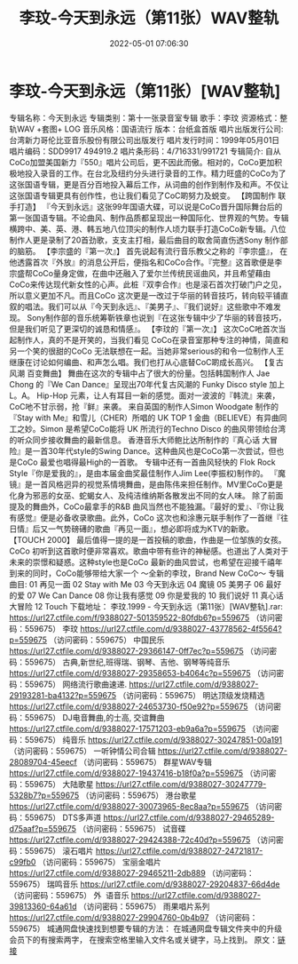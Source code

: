 ﻿---
title: 李玟-今天到永远（第11张）WAV整轨
date: 2022-05-01 07:06:30
categories: WAV车载音乐、镜像
tags: 华语中文
---
# 李玟-今天到永远（第11张）[WAV整轨]

专辑名称：今天到永远
专辑类别：第十一张录音室专辑
歌手：李玟
资源格式：整轨WAV +套图+
LOG
音乐风格：国语流行
版本：台纸盒首版
唱片出版发行公司:
台湾新力哥伦比亚音乐股份有限公司出版发行
唱片发行时间：1999年05月01日
唱片编码：SDD9917
494919.2
唱片条形码：4/716331/991721
专辑简介:
自从CoCo加盟美国新力『550』唱片公司后，更不因此而傲。相对的，CoCo更加积极地投入录音的工作。在台北及纽约分头进行录音的工作。精力旺盛的CoCo为了这张国语专辑，更是百分百地投入幕后工作，从词曲的创作到制作及和声。不仅让这张国语专辑更具有创作性，也让我们看见了CoC啲努力及蜕变。
【跨国制作 联手打造】
『今天到永远』这张99年国语大碟，可以说是CoCo晋升国际舞台后的第一张国语专辑。不论曲风、制作品质都呈现出一种国际化、世界观的气势。专辑横跨中、美、英、港、韩五地八位顶尖的制作人顷力联手打造CoCo新专辑。八位制作人更是录制了20首劲歌，支支主打相，最后曲目的取舍简直伤透Sony
制作部的脑筋。
【李宗盛的『第一次』】
首先说起有流行音乐教父之称的『李宗盛』，
在他透露首次『外放』的消息公开后，便指名和CoCo合作。『完整』这首歌便是李宗盛帮CoCo量身定做，在曲中还融入了爱尔兰传统民谣曲风，并且希望藉由CoCo来传达现代新女性的心声。此桩『双李合作』也是滚石首次打破门户之见，所以意义更加不凡。而且CoCo
这次更是一改过于华丽的转音技巧，转向较平铺直叙的唱法。我们可以从『今天到永远』、『美男子』、『我们说好』这些歌中不难发现。
Sony制作部的音乐统筹靳铁章也说到『在这张专辑中少了华丽的转音技巧，但是我们听见了更深切的诚恳和情感』。
【李玟的『第一次』】
这次CoC吔首次当起制作人，真的不是开笑的，当我们看见
CoCo在录音室那种专注的神情，简直和另一个笑的很甜的CoCo
无法联想在一起。当她非常serious的和令一位制作人王继康在讨论如何编曲、和声怎么唱。我们也打从心底替CoC啲成长高兴。
【复古风潮 百变舞曲】
舞曲在这次的专辑中占了很大的份量。包括韩国制作人 Jae
Chong 的『We Can Dance』呈现出70年代复古风潮的 Funky Disco style 加上 L。A。 Hip-Hop
元素，让人有耳目一新的感觉。面对一波波的『韩流』来袭，CoC吔不甘示弱，抢『鲜』来袭。 来自英国的制作人Simon Woodgate
制作的『Stay with Me』和雪儿（CHER）所唱的 UK TOP 1 金曲（BELIEVE）有异曲同工之妙。Simon
是希望CoCo能将 UK 所流行的Techno Disco 的曲风带领给台湾的听众同步接收舞曲的最新信息。
香港音乐大师鲍比达所制作的『真心话
大冒险』是一首30年代style的Swing Dance。这种曲风也是CoCo第一次尝试，但也是CoCo
最爱也唱得最High的一首歌。
专辑中还有一首曲风轻快的 Flok Rock
Style『你是爱我的』，是由本届金曲奖最佳制作人Jim Lee(李振权)制作的。
『魔镜』是一首风格迥异的视觉系情境舞曲，是由陈伟来担任制作。MV里CoCo更是化身为邪恶的女巫、蛇蝎女人、及纯洁维纳斯各散发出不同的女人味。
除了前面提及的舞曲外，CoCo最拿手的R&B
曲风当然也不能独漏。『最好的爱』、『你让我有感觉』便是必备收录歌曲。此外，CoCo
这次也和涂惠元联手制作了一首继『往日情』后又一气势磅礡的歌曲『再见一面』，想必即将成为KTV的新歌。
【TOUCH 2000】
最后值得一提的是一首投稿的歌曲，作曲是一位邹族的女孩。CoCo
初听到这首歌时便非常喜欢。歌曲中带有些许的神秘感。也道出了人类对于未来的崇憬和疑惑。这种style也是CoCo
最新的曲风尝试，也希望在迎接千禧年到来的同时，CoCo能够带给大家一个 ～全新的李玟，Brand New
CoCo～
专辑曲目:
01 再见一面
02 Stay with Me
03 今天到永远
04 魔镜
05 美男子
06 最好的爱
07 We Can Dance
08 你让我有感觉
09 你是爱我的
10 我们说好
11 真心话大冒险
12 Touch
下载地址：
李玟.1999 - 今天到永远（第11张）[WAV整轨].rar: https://url27.ctfile.com/f/9388027-501359522-80fdb6?p=559675
（访问密码：559675）
李玟
https://url27.ctfile.com/d/9388027-43778562-4f5564?p=559675
（访问密码：559675）
中国民乐
https://url27.ctfile.com/d/9388027-29366147-0ff7ec?p=559675
（访问密码：559675）
古典,新世纪,班得瑞、钢琴、吉他、钢琴等纯音乐
https://url27.ctfile.com/d/9388027-29358653-b4064c?p=559675
（访问密码：559675）
网络流行歌曲速递.
https://url27.ctfile.com/d/9388027-29193281-ba4132?p=559675
（访问密码：559675）
明达顶级发烧精选
https://url27.ctfile.com/d/9388027-24653730-f50e92?p=559675
（访问密码：559675）
DJ电音舞曲,的士高, 交谊舞曲
https://url27.ctfile.com/d/9388027-17571203-eb9a6a?p=559675
（访问密码：559675）
纯音乐
https://url27.ctfile.com/d/9388027-30247851-00a191
（访问密码：559675）
一听钟情公司合辑
https://url27.ctfile.com/d/9388027-28089704-45eecf
（访问密码：559675）
群星WAV专辑
https://url27.ctfile.com/d/9388027-19437416-b18f0a?p=559675
（访问密码：559675）
大陆歌星
https://url27.ctfile.com/d/9388027-30247779-5328b7?p=559675
（访问密码：559675）
港台歌星
https://url27.ctfile.com/d/9388027-30073965-8ec8aa?p=559675
（访问密码：559675）
DTS多声道
https://url27.ctfile.com/d/9388027-29465289-d75aaf?p=559675
（访问密码：559675）
试音碟
https://url27.ctfile.com/d/9388027-29424388-72c40d?p=559675
（访问密码：559675）
滚石唱片
https://url27.ctfile.com/d/9388027-24721817-c99fb0
（访问密码：559675）
宝丽金唱片
https://url27.ctfile.com/d/9388027-29465211-2db889
（访问密码：559675）
瑞鸣音乐
https://url27.ctfile.com/d/9388027-29204837-66d4de
（访问密码：559675）
外  语音乐
https://url27.ctfile.com/d/9388027-39813360-64a61d
（访问密码：559675）
雨果唱片系列
https://url27.ctfile.com/d/9388027-29904760-0b4b97
（访问密码：559675）
城通网盘快速找到想要专辑的方法：
在城通网盘专辑文件夹中的升级会员下的有搜索两字，
在搜索空格里输入文件名或关键字，马上找到。
原文：[链接](https://blog.sina.com.cn/s/blog_1647c7e7601030wyv.html)